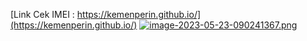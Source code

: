 [Link Cek IMEI : https://kemenperin.github.io/](https://kemenperin.github.io/)
[![image-2023-05-23-090241367.png](https://i.postimg.cc/Ss67H2pR/image-2023-05-23-090241367.png)](https://postimg.cc/LYs11s5F)
